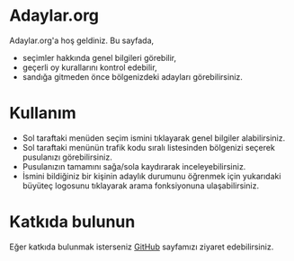 # Adaylar.org

Adaylar.org'a hoş geldiniz. Bu sayfada,

* seçimler hakkında genel bilgileri görebilir,
* geçerli oy kurallarını kontrol edebilir,
* sandığa gitmeden önce bölgenizdeki adayları görebilirsiniz.


# Kullanım

* Sol taraftaki menüden seçim ismini tıklayarak genel bilgiler alabilirsiniz.
* Sol taraftaki menünün trafik kodu sıralı listesinden bölgenizi seçerek pusulanızı görebilirsiniz.
* Pusulanızın tamamını sağa/sola kaydırarak inceleyebilirsiniz. 
* İsmini bildiğiniz bir kişinin adaylık durumunu öğrenmek için yukarıdaki büyüteç logosunu tıklayarak arama fonksiyonuna ulaşabilirsiniz.

# Katkıda bulunun

Eğer katkıda bulunmak isterseniz [GitHub](https://github.com/adaylar/adaylar) sayfamızı ziyaret edebilirsiniz.